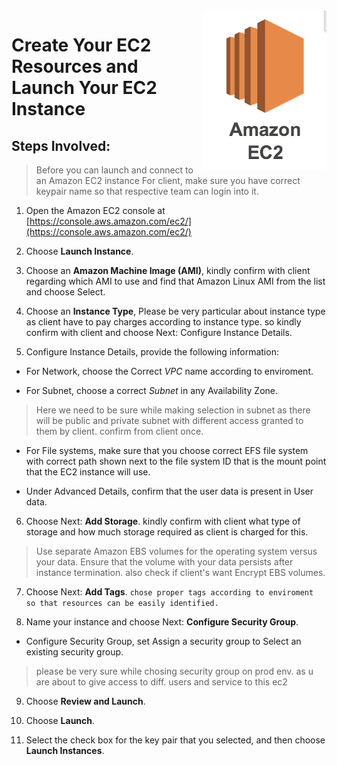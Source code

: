 <img src="icon/icon1.png" align="right" />


# Create Your EC2 Resources and Launch Your EC2 Instance
## Steps Involved:
> Before you can launch and connect to an Amazon EC2 instance For client, make sure you have correct keypair name so that respective team can login into it.
1. Open the Amazon EC2 console at [https://console.aws.amazon.com/ec2/](https://console.aws.amazon.com/ec2/)

2. Choose **Launch Instance**.

3. Choose an **Amazon Machine Image (AMI)**, kindly confirm with client regarding which AMI to use and find that Amazon Linux AMI from the list and choose Select.

4. Choose an **Instance Type**, Please be very particular about instance type as client have to pay charges according to instance type. so kindly confirm with client and choose Next: Configure Instance Details.

5. Configure Instance Details, provide the following information:

  - For Network, choose the Correct *VPC* name according to enviroment.

  - For Subnet, choose a correct *Subnet* in any Availability Zone.
  > Here we need to be sure while making selection in subnet as there will be public and private subnet with different access granted to them by client. confirm from client once.

  - For File systems, make sure that you choose correct EFS file system with correct path shown next to the file system ID that is the mount point that the EC2 instance will use.

  - Under Advanced Details, confirm that the user data is present in User data.

6. Choose Next: **Add Storage**. kindly confirm with client what type of storage and how much storage required as client is charged for this.
> Use separate Amazon EBS volumes for the operating system versus your data. Ensure that the volume with your data persists after instance termination. also check if client's want Encrypt EBS volumes.

7. Choose Next: **Add Tags**. `chose proper tags according to enviroment so that resources can be easily identified.`

8. Name your instance and choose Next: **Configure Security Group**.

- Configure Security Group, set Assign a security group to Select an existing security group. 
> please be very sure while chosing security group on prod env. as u are about to give access to diff. users and service to this ec2

9. Choose **Review and Launch**.

10. Choose **Launch**.

11. Select the check box for the key pair that you selected, and then choose **Launch Instances**.
